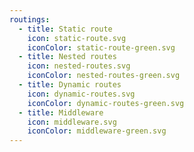 ```yaml
---
routings:
  - title: Static route
    icon: static-route.svg
    iconColor: static-route-green.svg
  - title: Nested routes
    icon: nested-routes.svg
    iconColor: nested-routes-green.svg
  - title: Dynamic routes
    icon: dynamic-routes.svg
    iconColor: dynamic-routes-green.svg
  - title: Middleware
    icon: middleware.svg
    iconColor: middleware-green.svg
---
```

